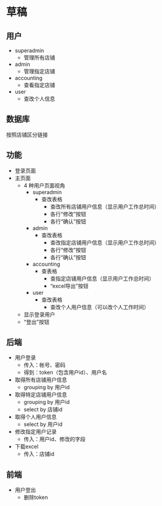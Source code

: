 # 草稿

## 用户

- superadmin
  - 管理所有店铺
- admin
  - 管理指定店铺
- accounting
  - 查看指定店铺
- user
  - 查改个人信息

## 数据库

按照店铺区分链接

## 功能

- 登录页面
- 主页面
  - 4 种用户页面视角
    - superadmin
      - 查改表格
        - 查改所有店铺用户信息（显示用户工作总时间）
        - 各行“修改”按钮
        - 各行“确认”按钮
    - admin
      - 查改表格
        - 查改指定店铺用户信息（显示用户工作总时间）
        - 各行“修改”按钮
        - 各行“确认”按钮
    - accounting
      - 查表格
        - 查指定店铺用户信息（显示用户工作总时间）
        - “excel导出”按钮
    - user
      - 查改表格
        - 查改个人用户信息（可以改个人工作时间）
  - 显示登录用户
  - “登出”按钮

## 后端

- 用户登录
  - 传入：帐号、密码
  - 得到：token（包含用户id）、用户名
- 取得所有店铺用户信息
  - grouping by 用户id
- 取得特定店铺用户信息
  - grouping by 用户id
  - select by 店铺id
- 取得个人用户信息
  - select by 用户id
- 修改指定用户记录
  - 传入：用户id、修改的字段
- 下载excel
  - 传入：店铺id

## 前端

- 用户登出
  - 删除token
